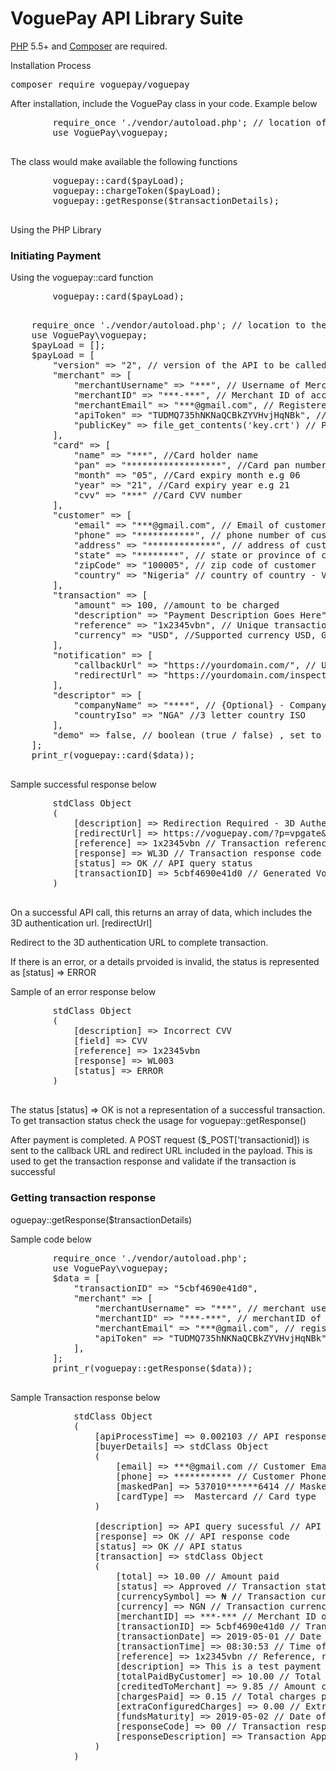 # VoguePay API Library Suite
<p>
    <a href="https://php.net" rel="nofollow">PHP</a> 5.5+ and <a href="https://getcomposer.org" rel="nofollow">Composer</a> are required.
</p>

<p>Installation Process</p>

<div class="highlight highlight-source-shell">
    <pre>composer require voguepay/voguepay</pre>
</div>

<p>After installation, include the VoguePay class in your code. Example below</p>
<div>
    <pre>
        require_once './vendor/autoload.php'; // location of the autoload file
        use VoguePay\voguepay;
    </pre>
</div>

<div>
    <p>The class would make available the following functions</p>
    <pre>
        voguepay::card($payLoad);
        voguepay::chargeToken($payLoad);
        voguepay::getResponse($transactionDetails);
    </pre>
</div>

<div>
    Using the PHP Library
    <div>
        <h3>Initiating Payment</h3>
        <p>Using the voguepay::card function</p>
    </div>
    <pre>
        voguepay::card($payLoad);
    </pre>
    <pre>
    require_once './vendor/autoload.php'; // location to the autoload file of the composer
    use VoguePay\voguepay;
    $payLoad = [];
    $payLoad = [
        "version" => "2", // version of the API to be called
        "merchant" => [
            "merchantUsername" => "***", // Username of Merchant On VoguePay
            "merchantID" => "***-***", // Merchant ID of account on VoguePay
            "merchantEmail" => "***@gmail.com", // Registered email of account on VoguePay
            "apiToken" => "TUDMQ735hNKNaQCBkZYVHvjHqNBk", // Command API Key of account on VoguePay
            "publicKey" => file_get_contents('key.crt') // Public Key of account on Voguepay. This is to be copied and save to a file. The location of the file is to be replaced.
        ],
        "card" => [
            "name" => "***", //Card holder name
            "pan" => "******************", //Card pan number
            "month" => "05", //Card expiry month e.g 06
            "year" => "21", //Card expiry year e.g 21
            "cvv" => "***" //Card CVV number
        ],
        "customer" => [
            "email" => "***@gmail.com", // Email of customer
            "phone" => "***********", // phone number of customer
            "address" => "*************", // address of customer
            "state" => "********", // state or province of customer
            "zipCode" => "100005", // zip code of customer
            "country" => "Nigeria" // country of country - Valid country or valid 3 letter ISO
        ],
        "transaction" => [
            "amount" => 100, //amount to be charged
            "description" => "Payment Description Goes Here", //Description of payment
            "reference" => "1x2345vbn", // Unique transaction reference, this is returned with the transaction details
            "currency" => "USD", //Supported currency USD, GBP, EUR, NGN
        ],
        "notification" => [
            "callbackUrl" => "https://yourdomain.com/", // Url where a transaction details will be sent on transaction completion
            "redirectUrl" => "https://yourdomain.com/inspection" // Url where the customer is redirected on transaction completion
        ],
        "descriptor" => [
            "companyName" => "****", // {Optional} - Company name
            "countryIso" => "NGA" //3 letter country ISO
        ],
        "demo" => false, // boolean (true / false) , set to true to initiate a demo transaction and false for live transaction
    ];
    print_r(voguepay::card($data));
    </pre>
    <div>
        <p>Sample successful response below</p>
        <pre>
        stdClass Object
        (
            [description] => Redirection Required - 3D Authentication required. // Response code description
            [redirectUrl] => https://voguepay.com/?p=vpgate&ref=czoxMzoiNWNiZjQ2OTBlNDFkMCI7 // 3D redirection URL
            [reference] => 1x2345vbn // Transaction reference
            [response] => WL3D // Transaction response code
            [status] => OK // API query status
            [transactionID] => 5cbf4690e41d0 // Generated VoguePay transaction ID
        )
        </pre>
        <p>On a successful API call, this returns an array of data, which includes the 3D authentication url. [redirectUrl]</p>
        <p>Redirect to the 3D authentication URL to complete transaction.</p>
        <p>If there is an error, or a details prvoided is invalid, the status is represented as [status] => ERROR</p>
        <p>Sample of an error response below</p>
        <pre>
        stdClass Object
        (
            [description] => Incorrect CVV
            [field] => CVV
            [reference] => 1x2345vbn
            [response] => WL003
            [status] => ERROR
        )
        </pre>
        <p>The status [status] => OK is not a representation of a successful transaction. To get transaction status check the usage for voguepay::getResponse()</p>
        <p>After payment is completed. A POST request ($_POST['transactionid]) is sent to the callback URL and redirect URL included in the payload. This is used to get the transaction response and validate if the transaction is successful</p>
    </div>
    <div>
        <h3>Getting transaction response</h3>
        <p>oguepay::getResponse($transactionDetails)</p>
        <p>Sample code below</p>
        <pre>
        require_once './vendor/autoload.php';
        use VoguePay\voguepay;
        $data = [
            "transactionID" => "5cbf4690e41d0",
            "merchant" => [
                "merchantUsername" => "***", // merchant username on VoguePay
                "merchantID" => "***-***", // merchantID of account on VoguePay
                "merchantEmail" => "***@gmail.com", // registered email address of account on VoguePay
                "apiToken" => "TUDMQ735hNKNaQCBkZYVHvjHqNBk", // Command API token of account on VoguePay
            ],
        ];
        print_r(voguepay::getResponse($data));
        </pre>
        <p>Sample Transaction response below</p>
        
<pre>
            stdClass Object
            (
                [apiProcessTime] => 0.002103 // API response time
                [buyerDetails] => stdClass Object
                (
                    [email] => ***@gmail.com // Customer Email address
                    [phone] => *********** // Customer Phone Number
                    [maskedPan] => 537010******6414 // Masked Pan used for payment
                    [cardType] =>  Mastercard // Card type 
                )

                [description] => API query sucessful // API response description
                [response] => OK // API response code
                [status] => OK // API status
                [transaction] => stdClass Object
                (
                    [total] => 10.00 // Amount paid
                    [status] => Approved // Transaction status
                    [currencySymbol] => ₦ // Transaction currency symbol
                    [currency] => NGN // Transaction currency Code
                    [merchantID] => ***-*** // Merchant ID of merchant on VoguePay
                    [transactionID] => 5cbf4690e41d0 // Transaction ID of transaction on VoguePay
                    [transactionDate] => 2019-05-01 // Date of transaction
                    [transactionTime] => 08:30:53 // Time of transaction
                    [reference] => 1x2345vbn // Reference, returned as passed in the payload. This can be used to authenticate transaction on merchant side
                    [description] => This is a test payment //Payment description
                    [totalPaidByCustomer] => 10.00 // Total paid by the customer
                    [creditedToMerchant] => 9.85 // Amount credited to merchant account on VoguePay
                    [chargesPaid] => 0.15 // Total charges paid on transaction
                    [extraConfiguredCharges] => 0.00 // Extra configured charges if applicable 
                    [fundsMaturity] => 2019-05-02 // Date of transaction maturity
                    [responseCode] => 00 // Transaction response code
                    [responseDescription] => Transaction Approved // Transaction response decription
                )
            )
</pre>
</div>
</div>